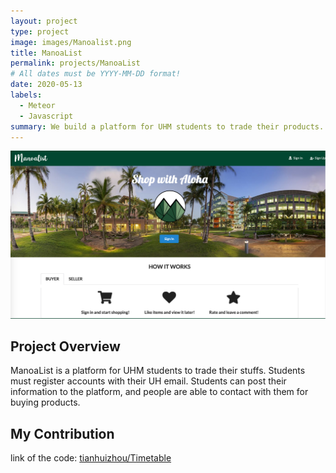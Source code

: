 ```yaml
---
layout: project
type: project
image: images/Manoalist.png
title: ManoaList
permalink: projects/ManoaList
# All dates must be YYYY-MM-DD format!
date: 2020-05-13
labels:
  - Meteor
  - Javascript
summary: We build a platform for UHM students to trade their products.
---
```

<div class="ui images">
  
  <img class="ui big right image" src="../images/Manoahomepage.png">
</div>
<h2 id="project-overview">Project Overview</h2>
ManoaList is a platform for UHM students to trade their stuffs. Students must register accounts with their UH email. Students can post their information to the platform, and people are able to contact with them for buying products.

<h2 id="project-overview">My Contribution</h2>


link of the code: <a href="https://github.com/tianhuizhou/Timetable"><i class="large github icon"></i>tianhuizhou/Timetable</a>
